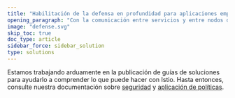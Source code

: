 ```yaml
---
title: "Habilitación de la defensa en profundidad para aplicaciones empresariales"
opening_paragraph: "Con la comunicación entre servicios y entre nodos dentro de los microservicios, los esquemas de seguridad deben funcionar con una mentalidad de confianza cero. Una vulnerabilidad clave es la comunicación entre servicios. Cifrar todas las comunicaciones con mTLS es importante para la seguridad y el cumplimiento. Istio automatiza mTLS en todas partes."
image: "defense.svg"
skip_toc: true
doc_type: article
sidebar_force: sidebar_solution
type: solutions
---
```


Estamos trabajando arduamente en la publicación de guías de soluciones para ayudarlo a comprender lo que puede hacer con Istio. Hasta entonces, consulte nuestra documentación sobre [seguridad](/es/docs/tasks/security/) y [aplicación de políticas](/es/docs/tasks/policy-enforcement/).
